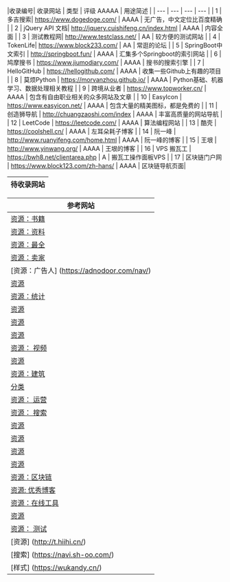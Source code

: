 |收录编号|  收录网站 | 类型 |  评级 AAAAA | 用途简述 |
|   ---  |     ---  | ---  |     ---     |
|  1  | 多吉搜索| https://www.dogedoge.com/ | AAAA | 无广告，中文定位比百度精确 |
|  2  | jQuery API 文档| http://jquery.cuishifeng.cn/index.html | AAAA | 内容全面 |
|  3  | 测试教程网| http://www.testclass.net/ | AA | 较方便的测试网站 |
|  4  | TokenLife| https://www.block233.com/ | AA | 常逛的论坛 |
|  5  | SpringBoot中文索引 | http://springboot.fun/    | AAAA | 汇集多个Springboot的索引网站 |
|  6  | 鸠摩搜书 | https://www.jiumodiary.com/   | AAAA | 搜书的搜索引擎 |
|  7  | HelloGitHub | https://hellogithub.com/  | AAAA | 收集一些Github上有趣的项目 |
|  8  | 莫烦Python | https://morvanzhou.github.io/ | AAAA | Python基础、机器学习、数据处理相关教程 |
|  9  | 跨境从业者 |  https://www.topworker.cn/  | AAAA | 包含有自由职业相关的众多网站及文章 |
|  10  | EasyIcon |   https://www.easyicon.net/  | AAAA | 包含大量的精美图标，都是免费的 |
|  11  | 创造狮导航 | http://chuangzaoshi.com/index | AAAA | 丰富高质量的网站导航 |
|  12  | LeetCode | https://leetcode.com/ | AAAA | 算法编程网站 |
|  13  | 酷壳 | https://coolshell.cn/ | AAAA | 左耳朵耗子博客 |
|  14  | 阮一峰 |  http://www.ruanyifeng.com/home.html | AAAA | 阮一峰的博客 |
|  15  | 王垠 |  http://www.yinwang.org/ | AAAA | 王垠的博客 |
|  16  | VPS 搬瓦工 |  https://bwh8.net/clientarea.php | A | 搬瓦工操作面板VPS |
|  17  | 区块链门户网 |  https://www.block123.com/zh-hans/   | AAAA | 区块链导航页面| 
  
|  待收录网站 |
| ---  |
   





|  参考网站 |
| ---  |
|  [资源：书籍](http://hao.shejidaren.com/index.html) |
|  [资源：资料](http://ziliao6.com/) |
|  [资源：最全](http://gaoxiaosouluo.cn/) |
|  [资源：卖家](http://maijiadaquan.com/) |
|  [资源：广告人] (https://adnodoor.com/nav/) |
|  [资源](https://www.hitsz.top/) |
|  [资源：统计](http://www.nmomi.com/) |
|  [资源](https://www.xmtbbx.com/) |
|  [资源](http://www.yichushou.com/) |
|  [资源](https://nav.dreamthere.com/) |
|  [资源： 视频](https://www.jubt.net/cn/index.html) |
|  [资源](https://www.volf.club/) |
|  [资源：建筑](http://jk.jknear.com:777/) |
|  [分类](https://qaozen.com/nav/) |
|  [资源： 运营](http://miyue1980.com/) |
|  [资源： 搜索](https://wukandy.cn/) |
|  [资源](https://www.gezhipu.com/cn/index.html) |
|  [资源](http://naspro.cc/) |
|  [资源](http://tool.wxuegao.com/) |
|  [资源](http://vv.lc/) |
|  [资源：区块链](https://www.block123.com/zh-hans/) |
|  [资源: 优秀博客](https://web.hujiangtao.cn/) |
|  [资源：在线工具](http://about.edu233.cn/) |
|  [资源](http://pandaroll.cn/cn/index.html) |
|  [资源： 测试](http://nav.qadoc.org/cn/index.html) |
|  [资源] (http://t.hiihi.cn/) |
|  [搜索] (https://navi.sh-oo.com/) |
|  [样式] (https://wukandy.cn/) |
 


